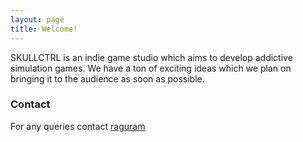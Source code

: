 ```yaml
---
layout: page
title: Welcome!
---
```


SKULLCTRL is an indie game studio which aims to develop addictive simulation games. We have a ton of exciting ideas which we plan on bringing it to the audience as soon as possible.

### Contact

For any queries contact  [raguram](https://twitter.com/raguram_)
